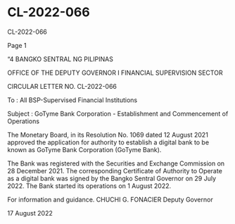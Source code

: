 # CL-2022-066

CL-2022-066

Page 1

“4 BANGKO SENTRAL NG PILIPINAS

OFFICE OF THE DEPUTY GOVERNOR I FINANCIAL SUPERVISION SECTOR

CIRCULAR LETTER NO. CL-2022-066

To : All BSP-Supervised Financial Institutions

Subject : GoTyme Bank Corporation - Establishment and Commencement of Operations

The Monetary Board, in its Resolution No. 1069 dated 12 August 2021 approved the application for authority to establish a digital bank to be known as GoTyme Bank Corporation (GoTyme Bank).

The Bank was registered with the Securities and Exchange Commission on 28 December 2021. The corresponding Certificate of Authority to Operate as a digital bank was signed by the Bangko Sentral Governor on 29 July 2022. The Bank started its operations on 1 August 2022.

For information and guidance.  CHUCHI G. FONACIER Deputy Governor

17 August 2022